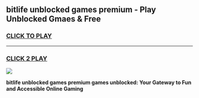 
## bitlife unblocked games premium - Play Unblocked Gmaes & Free
<h3>
<a href="https://news.freeplayer.one?title=bitlife_unblocked_games_premium&ref=16F">CLICK TO PLAY</a></h3>
<hr>

<h3>
<a href="https://news.freeplayer.one?title=bitlife_unblocked_games_premium&ref=16F">CLICK 2 PLAY</a>
  
</h3>

<a href="https://news.freeplayer.one?title=bitlife_unblocked_games_premium&ref=16F/"><img src="https://clearcache.store/games.png"></a>


**bitlife unblocked games premium games unblocked: Your Gateway to Fun and Accessible Online Gaming**

